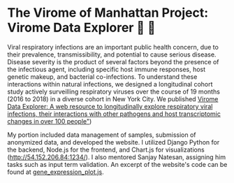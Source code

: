 # The Virome of Manhattan Project: Virome Data Explorer 🧪 🦠

Viral respiratory infections are an important public health concern, due to their prevalence, transmissibility, and potential to cause serious disease. Disease severity is the product of several factors beyond the presence of the infectious agent, including specific host immune responses, host genetic makeup, and bacterial co-infections. To understand these interactions within natural infections, we designed a longitudinal cohort study actively surveilling respiratory viruses over the course of 19 months (2016 to 2018) in a diverse cohort in New York City. We published [Virome Data Explorer: A web resource to longitudinally explore respiratory viral infections, their interactions with other pathogens and host transcriptomic changes in over 100 people"](https://journals.plos.org/plosbiology/article?id=10.1371/journal.pbio.3002089))

My portion included data management of samples, submission of anonymized data, and developed the website. I utilized Django Python for the backend, Node.js for the frontend, and Chart.js for visualizations (http://54.152.206.84:1234/). I also mentored Sanjay Natesan, assigning him tasks such as input term validation. An excerpt of the website's code can be found at [gene_expression_plot.js](https://github.com/agalianese/Virome_of_Manhattan/blob/main/gene_expression_plot.js). 
